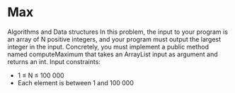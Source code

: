 # Max
Algorithms and Data structures
In this problem, the input to your program is an array of N positive integers, and your program must output the largest integer in the input.
Concretely, you must implement a public method named computeMaximum that takes an ArrayList<Integer> input as argument and returns an int.
Input constraints:
- 1 ≤ N ≤ 100 000
- Each element is between 1 and 100 000
